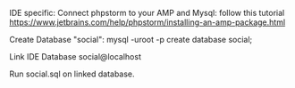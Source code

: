 IDE specific:
Connect phpstorm to your AMP and Mysql: follow this tutorial
https://www.jetbrains.com/help/phpstorm/installing-an-amp-package.html

Create Database "social":
mysql -uroot -p
create database social;

Link IDE Database social@localhost

Run social.sql on linked database. 